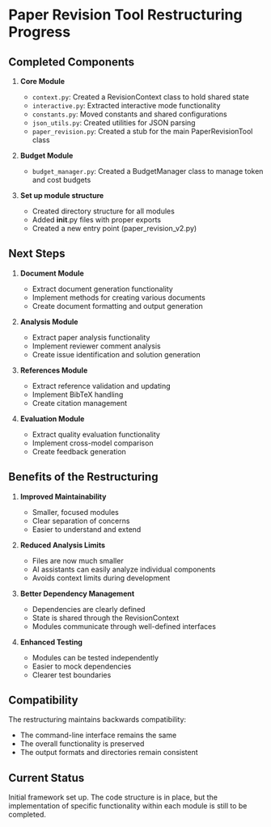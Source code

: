 # Paper Revision Tool Restructuring Progress

## Completed Components

1. **Core Module**
   - `context.py`: Created a RevisionContext class to hold shared state 
   - `interactive.py`: Extracted interactive mode functionality
   - `constants.py`: Moved constants and shared configurations
   - `json_utils.py`: Created utilities for JSON parsing
   - `paper_revision.py`: Created a stub for the main PaperRevisionTool class

2. **Budget Module**
   - `budget_manager.py`: Created a BudgetManager class to manage token and cost budgets

3. **Set up module structure**
   - Created directory structure for all modules
   - Added __init__.py files with proper exports
   - Created a new entry point (paper_revision_v2.py)

## Next Steps

1. **Document Module**
   - Extract document generation functionality
   - Implement methods for creating various documents
   - Create document formatting and output generation

2. **Analysis Module**
   - Extract paper analysis functionality
   - Implement reviewer comment analysis
   - Create issue identification and solution generation

3. **References Module**
   - Extract reference validation and updating
   - Implement BibTeX handling
   - Create citation management

4. **Evaluation Module**
   - Extract quality evaluation functionality
   - Implement cross-model comparison
   - Create feedback generation

## Benefits of the Restructuring

1. **Improved Maintainability**
   - Smaller, focused modules
   - Clear separation of concerns
   - Easier to understand and extend

2. **Reduced Analysis Limits**
   - Files are now much smaller
   - AI assistants can easily analyze individual components
   - Avoids context limits during development

3. **Better Dependency Management**
   - Dependencies are clearly defined
   - State is shared through the RevisionContext
   - Modules communicate through well-defined interfaces

4. **Enhanced Testing**
   - Modules can be tested independently
   - Easier to mock dependencies
   - Clearer test boundaries

## Compatibility

The restructuring maintains backwards compatibility:
- The command-line interface remains the same
- The overall functionality is preserved
- The output formats and directories remain consistent

## Current Status

Initial framework set up. The code structure is in place, but the implementation of specific functionality within each module is still to be completed.